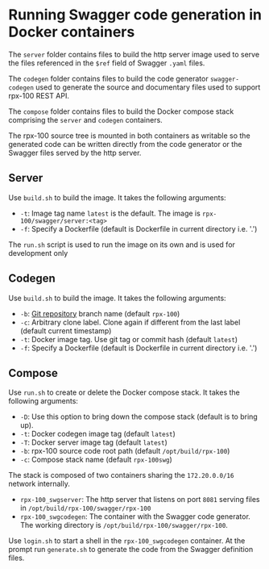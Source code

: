 <h1>Running Swagger code generation in Docker containers</h1>

The `server` folder contains files to build the http server image used to serve the files referenced in the `$ref` field of Swagger `.yaml` files.

The `codegen` folder contains files to build the code generator `swagger-codegen` used to generate the source and documentary files used to support rpx-100 REST API.

The `compose` folder contains files to build the Docker compose stack comprising the `server` and `codegen` containers.

The rpx-100 source tree is mounted in both containers as writable so the generated code can be written directly from the code generator or the Swagger files served by the http server.

<h2>Server</h2>

Use `build.sh` to build the image. It takes the following arguments:
  - `-t`: Image tag name `latest` is the default. The image is `rpx-100/swagger/server:<tag>`
  - `-f`: Specify a Dockerfile (default is Dockerfile in current directory i.e. '.')

The `run.sh` script is used to run the image on its own and is used for development only

<h2>Codegen</h2>

Use `build.sh` to build the image. It takes the following arguments:
  - `-b`: [Git repository](https://github.com/f4exb/swagger-codegen.git) branch name (default `rpx-100`)
  - `-c`: Arbitrary clone label. Clone again if different from the last label (default current timestamp)
  - `-t`: Docker image tag. Use git tag or commit hash (default `latest`)
  - `-f`: Specify a Dockerfile (default is Dockerfile in current directory i.e. '.')

<h2>Compose</h2>

Use `run.sh` to create or delete the Docker compose stack. It takes the following arguments:
  - `-D`: Use this option to bring down the compose stack (default is to bring up).
  - `-t`: Docker codegen image tag (default `latest`)
  - `-T`: Docker server image tag (default `latest`)
  - `-b`: rpx-100 source code root path (default `/opt/build/rpx-100`)
  - `-c`: Compose stack name (default `rpx-100swg`)

The stack is composed of two containers sharing the `172.20.0.0/16` network internally.
  - `rpx-100_swgserver`: The http server that listens on port `8081` serving files in `/opt/build/rpx-100/swagger/rpx-100`
  - `rpx-100_swgcodegen`: The container with the Swagger code generator. The working directory is `/opt/build/rpx-100/swagger/rpx-100`.

Use `login.sh` to start a shell in the `rpx-100_swgcodegen` container. At the prompt run `generate.sh` to generate the code from the Swagger definition files.
